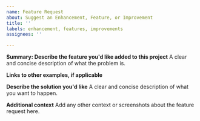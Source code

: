 ```yaml
---
name: Feature Request
about: Suggest an Enhancement, Feature, or Improvement
title: ''
labels: enhancement, features, improvements
assignees: ''

---
```


**Summary: Describe the feature you'd like added to this project**
A clear and concise description of what the problem is.

**Links to other examples, if applicable**

**Describe the solution you'd like**
A clear and concise description of what you want to happen.

**Additional context**
Add any other context or screenshots about the feature request here.
